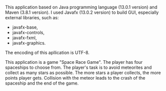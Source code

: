 This application based on Java programming language (13.0.1 version) and Maven (3.8.1 version). I used Javafx (13.0.2 version) to build GUI, especially external libraries, such as:
- javafx-base,
- javafx-controls,
- javafx-fxml,
- javafx-graphics.

The encoding of this apllication is UTF-8.
 
This application is a game "Space Race Game". 
The player has four spaceships to choose from. 
The player's task is to avoid meteorites and collect as many stars as possible. 
The more stars a player collects, the more points player gets. 
Collision with the meteor leads to the crash of the spaceship and the end of the game.
